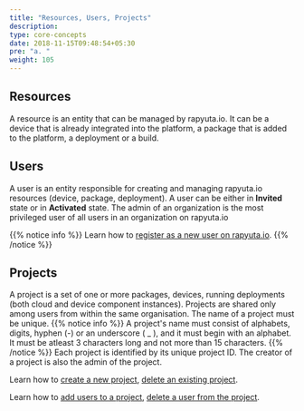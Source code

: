 ```yaml
---
title: "Resources, Users, Projects"
description:
type: core-concepts
date: 2018-11-15T09:48:54+05:30
pre: "a. "
weight: 105
---
```

## Resources
A resource is an entity that can be managed by rapyuta.io. It can be a device
that is already integrated into the platform, a package that is added to the
platform, a deployment or a build.

## Users
A user is an entity responsible for creating and managing rapyuta.io resources
(device, package, deployment). A user can be either in **Invited** state or in **Activated**
state. The admin of an organization is the most privileged user of all users in an
organization on rapyuta.io

{{% notice info %}}
Learn how to [register as a new user on rapyuta.io](/getting-started/register-new-user).
{{% /notice %}}

## Projects
A project is a set of one or more packages, devices, running deployments
(both cloud and device component instances). Projects are shared only among
users from within the same organisation. The name of a project must be unique.
{{% notice info %}}
A project's name must consist of alphabets, digits, hyphen (-) or an
underscore ( _ ), and it must begin with an alphabet.
It must be atleast 3 characters long and not more than 15 characters.
{{% /notice %}}
Each project is identified by its unique project ID. The creator of a
project is also the admin of the project.

Learn how to [create a new project](/getting-started/create-project),
[delete an existing project](/getting-started/delete-project).

Learn how to [add users to a project](/getting-started/add-user-to-project),
[delete a user from the project](/getting-started/delete-user-from-project).